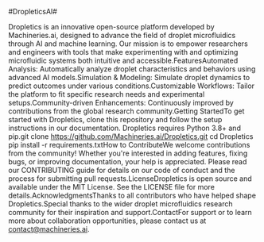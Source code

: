 #DropleticsAI#

Dropletics is an innovative open-source platform developed by Machineries.ai, designed to advance the field of droplet microfluidics through AI and machine learning. Our mission is to empower researchers and engineers with tools that make experimenting with and optimizing microfluidic systems both intuitive and accessible.FeaturesAutomated Analysis: Automatically analyze droplet characteristics and behaviors using advanced AI models.Simulation & Modeling: Simulate droplet dynamics to predict outcomes under various conditions.Customizable Workflows: Tailor the platform to fit specific research needs and experimental setups.Community-driven Enhancements: Continuously improved by contributions from the global research community.Getting StartedTo get started with Dropletics, clone this repository and follow the setup instructions in our documentation. Dropletics requires Python 3.8+ and pip.git clone https://github.com/Machineries.ai/Dropletics.git
cd Dropletics
pip install -r requirements.txtHow to ContributeWe welcome contributions from the community! Whether you're interested in adding features, fixing bugs, or improving documentation, your help is appreciated. Please read our CONTRIBUTING guide for details on our code of conduct and the process for submitting pull requests.LicenseDropletics is open source and available under the MIT License. See the LICENSE file for more details.AcknowledgmentsThanks to all contributors who have helped shape Dropletics.Special thanks to the wider droplet microfluidics research community for their inspiration and support.ContactFor support or to learn more about collaboration opportunities, please contact us at contact@machineries.ai.

